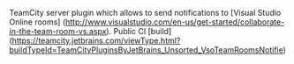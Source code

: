 TeamCity server plugin which allows to send notifications to [Visual Studio Online rooms] (http://www.visualstudio.com/en-us/get-started/collaborate-in-the-team-room-vs.aspx).
Public CI [build] (https://teamcity.jetbrains.com/viewType.html?buildTypeId=TeamCityPluginsByJetBrains_Unsorted_VsoTeamRoomsNotifie)
